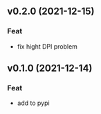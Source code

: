 ## v0.2.0 (2021-12-15)

### Feat

- fix hight DPI problem

## v0.1.0 (2021-12-14)

### Feat

- add to pypi
